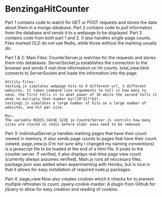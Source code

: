 BenzingaHitCounter
==================
Part 1 contains code to watch for GET or POST requests and stores the data about them in a mongo database.
Part 2 contains code to pull information from the database and sends it to a webpage to be displayed.
Part 3 contains code from both part 1 and 2. It also handles single-page
counts.
Files marked OLD do not use Redis, while those without the marking usually do.

Part 1 & 2:
    Main Files:
    CounterServer.js watches for the requests and stores them into databases.
    ServerSocket.js establishes the connection to the browser and sends it real-time information on hit counts.
    total_view.html connects to ServerSocket and loads the information into the page.

    Utility Files:
    testing.js simulates webpage hits to 9 different url, 3 different websites. It takes command line arguements to tell it how many to send, the first tells it to what power of 10 while the second tells it what to multiply that number by((10^$1)*$2).
    testing2.js simulates a large number of hits on a large number of websites, one hit per site.

    Msc:
    The variable REDIS_CACHE_SIZE in CounterServer.js controls how many sites are stored in redis before older ones need to be removed.

Part 3:
    IndividualServer.js handles marking pages that have their count viewed in
    memory. It also sends page counts to pages that have their count viewed.
    page_view.js (I'm not sure why I changed my naming conventions) is
    a javascript file to be loaded at the end of a html file. It posts to the
    counter server. If verified, it also displays real-time page view count
    (currently always assumes verified).
    Main.js runs all neccesary files.
    package.json was added when experimenting with Heroku, but is nice in that
    it allows for easy installation of required node.js packages.

Part 4:
    page_view:Now also creates cookies which it checks for to prevent multiple
    refreshes to count.
    jquery-cookie-master: A plugin from Github for jQuery to allow for easy
    creation and reading of cookies.
